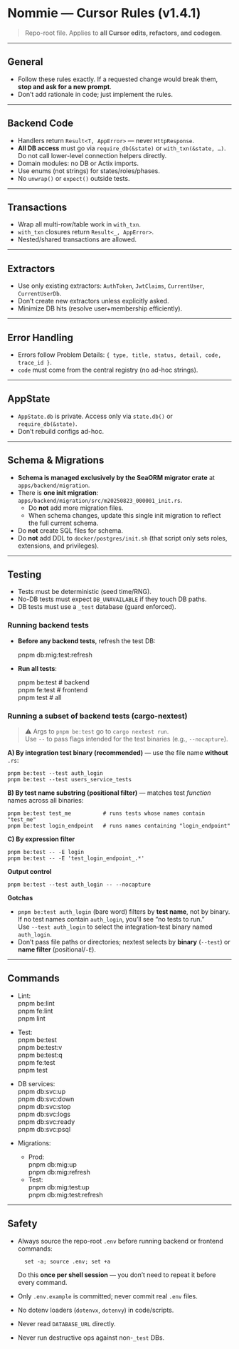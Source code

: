 # Nommie — Cursor Rules (v1.4.1)

> Repo-root file. Applies to **all Cursor edits, refactors, and codegen**.  

---

## General
- Follow these rules exactly. If a requested change would break them, **stop and ask for a new prompt**.  
- Don’t add rationale in code; just implement the rules.  

---

## Backend Code
- Handlers return `Result<T, AppError>` — never `HttpResponse`.  
- **All DB access** must go via `require_db(&state)` or `with_txn(&state, …)`.  
  Do not call lower-level connection helpers directly.  
- Domain modules: no DB or Actix imports.  
- Use enums (not strings) for states/roles/phases.  
- No `unwrap()` or `expect()` outside tests.  

---

## Transactions
- Wrap all multi-row/table work in `with_txn`.  
- `with_txn` closures return `Result<_, AppError>`.  
- Nested/shared transactions are allowed.  

---

## Extractors
- Use only existing extractors: `AuthToken`, `JwtClaims`, `CurrentUser`, `CurrentUserDb`.  
- Don’t create new extractors unless explicitly asked.  
- Minimize DB hits (resolve user+membership efficiently).  

---

## Error Handling
- Errors follow Problem Details: `{ type, title, status, detail, code, trace_id }`.  
- `code` must come from the central registry (no ad-hoc strings).  

---

## AppState
- `AppState.db` is private. Access only via `state.db()` or `require_db(&state)`.  
- Don’t rebuild configs ad-hoc.  

---

## Schema & Migrations
- **Schema is managed exclusively by the SeaORM migrator crate** at `apps/backend/migration`.  
- There is **one init migration**: `apps/backend/migration/src/m20250823_000001_init.rs`.  
  - Do **not** add more migration files.  
  - When schema changes, update this single init migration to reflect the full current schema.  
- Do **not** create SQL files for schema.  
- Do **not** add DDL to `docker/postgres/init.sh` (that script only sets roles, extensions, and privileges).  

---

## Testing
- Tests must be deterministic (seed time/RNG).  
- No-DB tests must expect `DB_UNAVAILABLE` if they touch DB paths.  
- DB tests must use a `_test` database (guard enforced).  

### Running backend tests
- **Before any backend tests**, refresh the test DB:

    pnpm db:mig:test:refresh

- **Run all tests**:

    pnpm be:test     # backend  
    pnpm fe:test     # frontend  
    pnpm test        # all

### Running a subset of backend tests (cargo-nextest)
> ⚠️ Args to `pnpm be:test` go to `cargo nextest run`.  
> Use `--` to pass flags intended for the test binaries (e.g., `--nocapture`).

**A) By integration test binary (recommended)** — use the file name **without** `.rs`:

    pnpm be:test --test auth_login  
    pnpm be:test --test users_service_tests

**B) By test name substring (positional filter)** — matches test *function* names across all binaries:

    pnpm be:test test_me          # runs tests whose names contain "test_me"  
    pnpm be:test login_endpoint   # runs names containing "login_endpoint"

**C) By expression filter**

    pnpm be:test -- -E login  
    pnpm be:test -- -E 'test_login_endpoint_.*'

**Output control**

    pnpm be:test --test auth_login -- --nocapture

**Gotchas**
- `pnpm be:test auth_login` (bare word) filters by **test name**, not by binary.  
  If no test names contain `auth_login`, you’ll see “no tests to run.”  
  Use `--test auth_login` to select the integration-test binary named `auth_login`.  
- Don’t pass file paths or directories; nextest selects by **binary** (`--test`) or **name filter** (positional/`-E`).  

---

## Commands
- Lint:  
    pnpm be:lint  
    pnpm fe:lint  
    pnpm lint  

- Test:  
    pnpm be:test  
    pnpm be:test:v  
    pnpm be:test:q  
    pnpm fe:test  
    pnpm test  

- DB services:  
    pnpm db:svc:up  
    pnpm db:svc:down  
    pnpm db:svc:stop  
    pnpm db:svc:logs  
    pnpm db:svc:ready  
    pnpm db:svc:psql  

- Migrations:  
  - Prod:  
        pnpm db:mig:up  
        pnpm db:mig:refresh  
  - Test:  
        pnpm db:mig:test:up  
        pnpm db:mig:test:refresh  

---

## Safety
- Always source the repo-root `.env` before running backend or frontend commands:  

        set -a; source .env; set +a

  Do this **once per shell session** — you don’t need to repeat it before every command.  

- Only `.env.example` is committed; never commit real `.env` files.  
- No dotenv loaders (`dotenvx`, `dotenvy`) in code/scripts.  
- Never read `DATABASE_URL` directly.  
- Never run destructive ops against non-`_test` DBs.  
